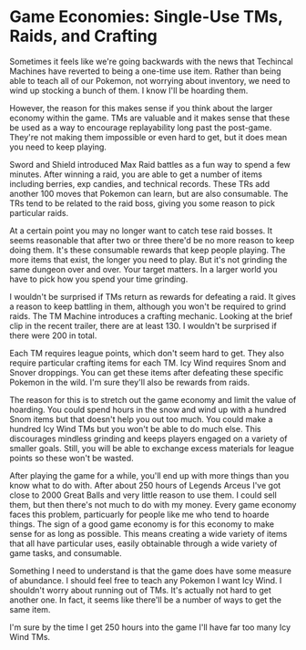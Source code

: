 # Game Economies: Single-Use TMs, Raids, and Crafting

Sometimes it feels like we're going backwards with the news that Techincal Machines have reverted to being a one-time use item.
Rather than being able to teach all of our Pokemon, not worrying about inventory, we need to wind up stocking a bunch of them. I know I'll be hoarding them.

However, the reason for this makes sense if you think about the larger economy within the game. TMs are valuable and it makes sense that these be
used as a way to encourage replayability long past the post-game. They're not making them impossible or even hard to get, but it does mean you need to keep playing.

Sword and Shield introduced Max Raid battles as a fun way to spend a few minutes. After winning a raid, you are able to get a number of items including berries, exp candies, and technical records.
These TRs add another 100 moves that Pokemon can learn, but are also consumable. The TRs tend to be related to the raid boss, giving you some reason to pick particular raids.

At a certain point you may no longer want to catch tese raid bosses. It seems reasonable that after two or three there'd be no more reason to keep doing them. 
It's these consumable rewards that keep people playing. The more items that exist, the longer you need to play. But it's not grinding the same dungeon over and over.
Your target matters. In a larger world you have to pick how you spend your time grinding.

I wouldn't be surprised if TMs return as rewards for defeating a raid. It gives a reason to keep battling in them, although you won't be required to grind raids.
The TM Machine introduces a crafting mechanic. Looking at the brief clip in the recent trailer, there are at least 130. I wouldn't be surprised if there were 200 in total.

Each TM requires league points, which don't seem hard to get. They also require particular crafting items for each TM.
Icy Wind requires Snom and Snover droppings. You can get these items after defeating these specific Pokemon in the wild. I'm sure they'll also be rewards from raids.

The reason for this is to stretch out the game economy and limit the value of hoarding.
You could spend hours in the snow and wind up with a hundred Snom items but that doesn't help you out too much. You could make a hundred Icy Wind TMs
but you won't be able to do much else. This discourages mindless grinding and keeps players engaged on a variety of smaller goals. Still, you will
be able to exchange excess materials for league points so these won't be wasted.

After playing the game for a while, you'll end up with more things than you know what to do with.
After about 250 hours of Legends Arceus I've got close to 2000 Great Balls and very little reason to use them. I could sell them, but then there's
not much to do with my money. Every game economy faces this problem, particuarly for people like me who tend to hoarde things. The sign of a good
game economy is for this economy to make sense for as long as possible. This means creating a wide variety of items that all have particular uses,
easily obtainable through a wide variety of game tasks, and consumable.

Something I need to understand is that the game does have some measure of abundance. I should feel free to teach any Pokemon I want Icy Wind.
I shouldn't worry about running out of TMs. It's actually not hard to get another one. In fact, it seems like there'll be a number of ways to get
the same item.

I'm sure by the time I get 250 hours into the game I'll have far too many Icy Wind TMs.

